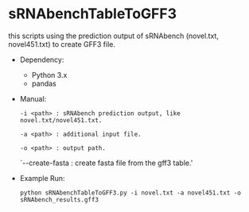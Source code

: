# sRNAbenchTableToGFF3
this scripts using the prediction output of sRNAbench (novel.txt, novel451.txt) to create GFF3 file.

* Dependency:
  * Python 3.x
  * pandas

* Manual:

  `-i <path> : sRNAbench prediction output, like novel.txt/novel451.txt.`

  `-a <path> : additional input file.`
  
  `-o <path> : output path.`
  
  `--create-fasta <path>: create fasta file from the gff3 table.'

* Example Run:

  `python sRNAbenchTableToGFF3.py -i novel.txt -a novel451.txt -o sRNAbench_results.gff3`
